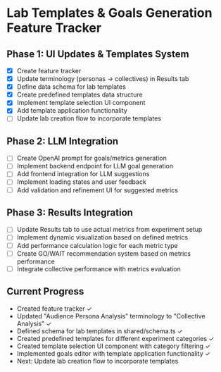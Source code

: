 # Lab Templates & Goals Generation Feature Tracker

## Phase 1: UI Updates & Templates System
- [x] Create feature tracker
- [x] Update terminology (personas → collectives) in Results tab
- [x] Define data schema for lab templates
- [x] Create predefined templates data structure
- [x] Implement template selection UI component
- [x] Add template application functionality
- [ ] Update lab creation flow to incorporate templates

## Phase 2: LLM Integration
- [ ] Create OpenAI prompt for goals/metrics generation
- [ ] Implement backend endpoint for LLM goal generation
- [ ] Add frontend integration for LLM suggestions
- [ ] Implement loading states and user feedback
- [ ] Add validation and refinement UI for suggested metrics

## Phase 3: Results Integration
- [ ] Update Results tab to use actual metrics from experiment setup
- [ ] Implement dynamic visualization based on defined metrics
- [ ] Add performance calculation logic for each metric type
- [ ] Create GO/WAIT recommendation system based on metrics performance
- [ ] Integrate collective performance with metrics evaluation

## Current Progress
- Created feature tracker ✓
- Updated "Audience Persona Analysis" terminology to "Collective Analysis" ✓
- Defined schema for lab templates in shared/schema.ts ✓
- Created predefined templates for different experiment categories ✓
- Created template selection UI component with category filtering ✓
- Implemented goals editor with template application functionality ✓
- Next: Update lab creation flow to incorporate templates